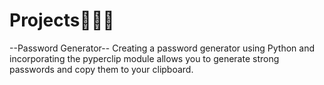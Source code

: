 
# Projects👩🏻‍💻

--Password Generator--
Creating a password generator using Python and incorporating the pyperclip module allows you to generate strong passwords and copy them to your clipboard.







